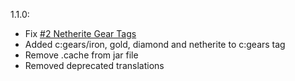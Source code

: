 1.1.0:
* Fix [#2 Netherite Gear Tags](https://github.com/Christofmeg/MoreIndustrialForegoingAddons/issues/2)
* Added c:gears/iron, gold, diamond and netherite to c:gears tag
* Remove .cache from jar file
* Removed deprecated translations